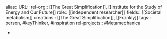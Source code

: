 alias::
URL::
rel-org:: [[The Great Simplification]], [[Institute for the Study of Energy and Our Future]]
role:: [[independent researcher]]
fields:: [[Societal metabolism]]
creations:: [[The Great Simplification]], [[Frankly]]
tags:: person, #keyThinker, #inspiration
rel-projects:: #Metamechanica


-
